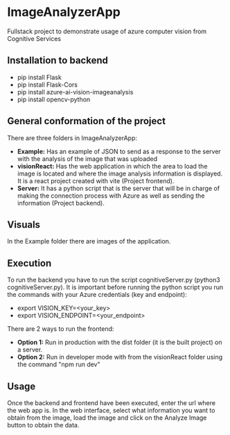 # ImageAnalyzerApp 
Fullstack project to demonstrate usage of azure computer vision from Cognitive Services

## Installation to backend
- pip install Flask
- pip install Flask-Cors
- pip install azure-ai-vision-imageanalysis
- pip install opencv-python

## General conformation of the project
There are three folders in ImageAnalyzerApp:
- **Example:** Has an example of JSON to send as a response to the server with the analysis of the image that was uploaded
- **visionReact:** Has the web application in which the area to load the image is located and where the image analysis information is displayed. It is a react project created with vite (Project frontend).
- **Server:** It has a python script that is the server that will be in charge of making the connection process with Azure as well as sending the information (Project backend).

## Visuals
In the Example folder there are images of the application.

## Execution

To run the backend you have to run the script cognitiveServer.py (python3 cognitiveServer.py). It is important before running the python script you run the commands with your Azure credentials (key and endpoint):
- export VISION_KEY=<your_key>
- export VISION_ENDPOINT=<your_endpoint>

There are 2 ways to run the frontend:
- **Option 1:**  Run in production with the dist folder (it is the built project) on a server.
- **Option 2:** Run in developer mode with from the visionReact folder using the command "npm run dev"

## Usage
Once the backend and frontend have been executed, enter the url where the web app is. In the web interface, select what information you want to obtain from the image, load the image and click on the Analyze Image button to obtain the data.
